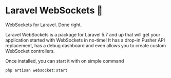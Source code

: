 # Laravel WebSockets :rocket:
WebSockets for Laravel. Done right.

Laravel WebSockets is a package for Laravel 5.7 and up that will get your application started with WebSockets in no-time!  It has a drop-in Pusher API replacement, has a debug dashboard and even allows you to create custom WebSocket controllers.

Once installed, you can start it with on simple command

```php
php artisan websocket:start
```

